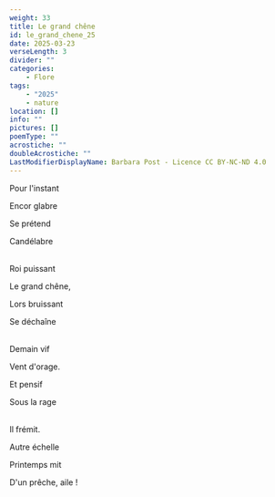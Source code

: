 ```yaml
---
weight: 33
title: Le grand chêne
id: le_grand_chene_25
date: 2025-03-23
verseLength: 3
divider: ""
categories:
    - Flore
tags:
    - "2025"
    - nature
location: []
info: ""
pictures: []
poemType: ""
acrostiche: ""
doubleAcrostiche: ""
LastModifierDisplayName: Barbara Post - Licence CC BY-NC-ND 4.0
---
```

Pour l'instant

Encor glabre

Se prétend

Candélabre

 \
Roi puissant

Le grand chêne,

Lors bruissant

Se déchaîne

 \
Demain vif

Vent d'orage.

Et pensif

Sous la rage

 \
Il frémit.

Autre échelle

Printemps mit

D'un prêche, aile !
